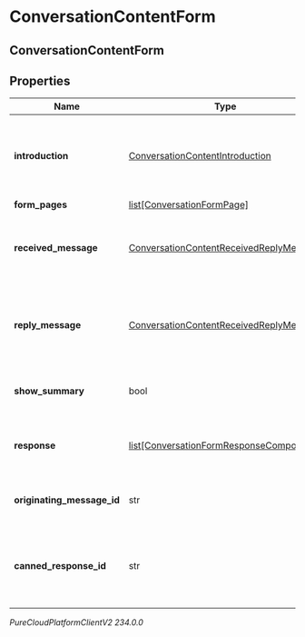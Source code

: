# ConversationContentForm

## ConversationContentForm

## Properties

|Name | Type | Description | Notes|
|------------ | ------------- | ------------- | -------------|
| **introduction** | [ConversationContentIntroduction](ConversationContentIntroduction) | The intro component, used to give an intro into what the form entails | [optional] |
| **form_pages** | [list[ConversationFormPage]](ConversationFormPage) | Form pages | [optional] |
| **received_message** | [ConversationContentReceivedReplyMessage](ConversationContentReceivedReplyMessage) | The message prompt to fill out the form received. | [optional] |
| **reply_message** | [ConversationContentReceivedReplyMessage](ConversationContentReceivedReplyMessage) | The reply message after the user has filled out the form received. | [optional] |
| **show_summary** | bool | Show summary at end of form submission. | [optional] |
| **response** | [list[ConversationFormResponseComponent]](ConversationFormResponseComponent) | Content of the payload included in the Form response. | [optional] |
| **originating_message_id** | str | Reference to the ID of the original message. | [optional] |
| **canned_response_id** | str | The id of the canned response which was used to create the form. | |



_PureCloudPlatformClientV2 234.0.0_
